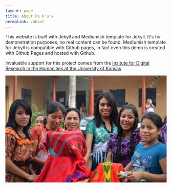 ```yaml
---
layout: page
title: About Pa k'u'x
permalink: /about
---
```


This website is *built* with Jekyll and Mediumish template for Jekyll. It's for demonstration purposes, no real content can be found. Mediumish template for Jekyll is compatible with Github pages, in fact even this demo is created with Github Pages and hosted with Github.


Invaluable support for this project comes from the [Insitute for Digital Research in the Humanities at the University of Kansas](https://idrh.ku.edu/)

![image](./assets/images/Nahuala_pic_41.jpg)

